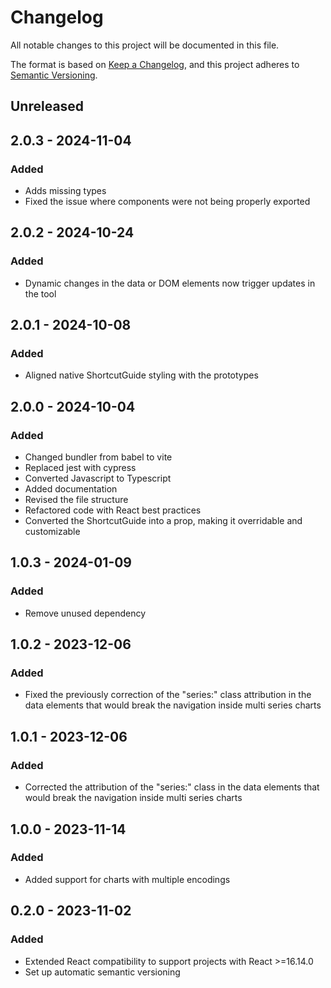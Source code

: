 # Changelog
All notable changes to this project will be documented in this file.

The format is based on [Keep a Changelog](https://keepachangelog.com/en/1.0.0/),
and this project adheres to [Semantic Versioning](https://semver.org/spec/v2.0.0.html).

## Unreleased

## 2.0.3 - 2024-11-04
### Added
- Adds missing types
- Fixed the issue where components were not being properly exported

## 2.0.2 - 2024-10-24
### Added
- Dynamic changes in the data or DOM elements now trigger updates in the tool

## 2.0.1 - 2024-10-08
### Added
- Aligned native ShortcutGuide styling with the prototypes

## 2.0.0 - 2024-10-04
### Added
- Changed bundler from babel to vite
- Replaced jest with cypress
- Converted Javascript to Typescript
- Added documentation
- Revised the file structure
- Refactored code with React best practices
- Converted the ShortcutGuide into a prop, making it overridable and customizable

## 1.0.3 - 2024-01-09
### Added
- Remove unused dependency

## 1.0.2 - 2023-12-06
### Added
- Fixed the previously correction of the "series:" class attribution in the data elements that would break the navigation inside multi series charts

## 1.0.1 - 2023-12-06
### Added
- Corrected the attribution of the "series:" class in the data elements that would break the navigation inside multi series charts

## 1.0.0 - 2023-11-14
### Added
- Added support for charts with multiple encodings

## 0.2.0 - 2023-11-02
### Added
- Extended React compatibility to support projects with React >=16.14.0
- Set up automatic semantic versioning
